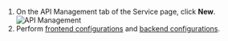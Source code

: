 1. On the API Management tab of the Service page, click **New**.
![API Management](https://main.qcloudimg.com/raw/a4c4bc9b4ebbd1a77d87cf65d8867d07.png)
2. Perform [frontend configurations](https://intl.cloud.tencent.com/document/product/628/11776) and [backend configurations](https://intl.cloud.tencent.com/document/product/628/11983).

